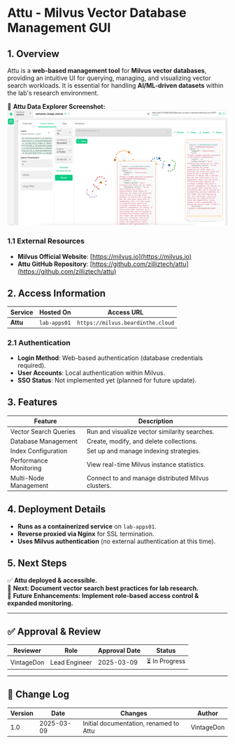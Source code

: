 <!-- ---
title: "Attu - Milvus Vector Database Management GUI"
description: "Documentation for Attu, the graphical user interface for managing Milvus vector database instances."
author: "VintageDon"
tags: ["database", "milvus", "vector database", "attu", "gui"]
category: "Lab Services"
kb_type: "Service Documentation"
version: "1.0"
status: "Draft"
last_updated: "2025-03-09"
---
 -->

# **Attu - Milvus Vector Database Management GUI**

## **1. Overview**  

Attu is a **web-based management tool** for **Milvus vector databases**, providing an intuitive UI for querying, managing, and visualizing vector search workloads. It is essential for handling **AI/ML-driven datasets** within the lab's research environment.  

📌 **Attu Data Explorer Screenshot:**  
![milvus-attu-data-explorer](/assets/images/milvus-attu-data-explorer.png)  

### **1.1 External Resources**  

- **Milvus Official Website**: [https://milvus.io](https://milvus.io)  
- **Attu GitHub Repository**: [https://github.com/zilliztech/attu](https://github.com/zilliztech/attu)  

## **2. Access Information**

| **Service**  | **Hosted On**    | **Access URL**                  |
|-------------|-----------------|----------------------------------|
| **Attu**    | `lab-apps01`     | `https://milvus.beardinthe.cloud` |

### **2.1 Authentication**

- **Login Method**: Web-based authentication (database credentials required).
- **User Accounts**: Local authentication within Milvus.
- **SSO Status**: Not implemented yet (planned for future update).

## **3. Features**

| **Feature**             | **Description**                                      |
|-------------------------|--------------------------------------------------|
| Vector Search Queries  | Run and visualize vector similarity searches.    |
| Database Management    | Create, modify, and delete collections.          |
| Index Configuration    | Set up and manage indexing strategies.           |
| Performance Monitoring | View real-time Milvus instance statistics.       |
| Multi-Node Management | Connect to and manage distributed Milvus clusters. |

## **4. Deployment Details**

- **Runs as a containerized service** on `lab-apps01`.
- **Reverse proxied via Nginx** for SSL termination.
- **Uses Milvus authentication** (no external authentication at this time).

## **5. Next Steps**

✅ **Attu deployed & accessible.**  
📌 **Next: Document vector search best practices for lab research.**  
📌 **Future Enhancements: Implement role-based access control & expanded monitoring.**  

---

## **✅ Approval & Review**

| **Reviewer** | **Role** | **Approval Date** | **Status** |
|-------------|---------|------------------|------------|
| VintageDon | Lead Engineer | 2025-03-09 | ⏳ In Progress |

---

## **📜 Change Log**

| **Version** | **Date** | **Changes** | **Author** |
|------------|---------|-------------|------------|
| 1.0 | 2025-03-09 | Initial documentation, renamed to Attu | VintageDon |

